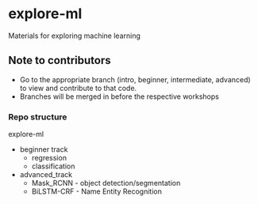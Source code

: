 # explore-ml

Materials for exploring machine learning

## Note to contributors

- Go to the appropriate branch (intro, beginner, intermediate, advanced) to view and contribute to that code.
- Branches will be merged in before the respective workshops

### Repo structure

explore-ml
- beginner track
  * regression
  * classification
- advanced_track
  * Mask_RCNN - object detection/segmentation
  * BiLSTM-CRF - Name Entity Recognition
